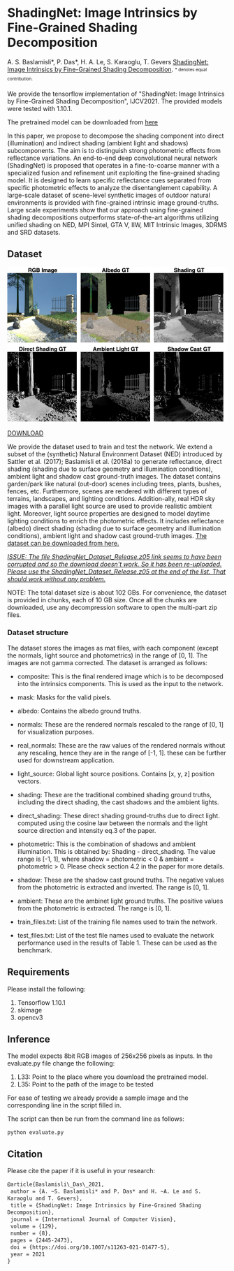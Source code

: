 # ShadingNet: Image Intrinsics by Fine-Grained Shading Decomposition

A. S. Baslamisli\*, P. Das\*, H. A. Le, S. Karaoglu, T. Gevers [ShadingNet: Image Intrinsics by Fine-Grained Shading Decomposition](https://arxiv.org/abs/1912.04023). <sub><sup>\* denotes equal contribution.</sup></sub>

We provide the tensorflow implementation of "ShadingNet: Image Intrinsics by Fine-Grained Shading Decomposition", IJCV2021. The provided models were tested with 1.10.1.

The pretrained model can be downloaded from [here](https://uvaauas.figshare.com/ndownloader/files/38127018)

In this paper, we propose to decompose the shading component into direct (illumination) and indirect shading (ambient light and shadows) subcomponents. The aim is to distinguish strong photometric effects from reflectance variations. An end-to-end deep convolutional neural network (ShadingNet) is proposed that operates in a fine-to-coarse manner with a specialized fusion and refinement unit exploiting the fine-grained shading model. It is designed to learn specific reflectance cues separated from specific photometric effects to analyze the disentanglement capability. A large-scale dataset of scene-level synthetic images of outdoor natural environments is provided with fine-grained intrinsic image ground-truths. Large scale experiments show that our approach using fine-grained shading decompositions outperforms state-of-the-art algorithms utilizing unified shading on NED, MPI Sintel, GTA V, IIW, MIT Intrinsic Images, 3DRMS and SRD datasets. 

## Dataset

![A sample scene from NED with ground-truth in-trinsics and fine-grained shading components.](dataset.png "The extended NED dataset.")

[DOWNLOAD](https://uvaauas.figshare.com/articles/dataset/ShadingNet_Dataset_Release/27241383)

We provide the dataset used to train and test the network. We extend a subset of the (synthetic) Natural Environment Dataset (NED) introduced by Sattler et al. (2017); Baslamisli et al. (2018a) to generate reflectance, direct shading (shading due to surface geometry and illumination conditions), ambient light and shadow cast ground-truth images. The dataset contains garden/park like natural (out-door) scenes including trees, plants, bushes, fences, etc. Furthermore, scenes are rendered with different types of terrains, landscapes, and lighting conditions. Addition-ally, real HDR sky images with a parallel light source are used to provide realistic ambient light. Moreover, light source properties are designed to model daytime lighting conditions to enrich the photometric effects. It includes reflectance (albedo) direct shading (shading due to surface geometry and illumination conditions), ambient light and shadow cast ground-truth images. [The dataset can be downloaded from here.](https://uvaauas.figshare.com/articles/dataset/ShadingNet_Dataset_Release/27241383) 

<ins>*ISSUE: The file ShadingNet_Dataset_Release.z05 link seems to have been corrupted and so the download doesn't work. So it has been re-uploaded. Please use the ShadingNet_Dataset_Release.z05 at the end of the list. That should work without any problem.*</ins>

NOTE: The total dataset size is about 102 GBs. For convenience, the dataset is provided in chunks, each of 10 GB size. Once all the chunks are downloaded, use any decompression software to open the multi-part zip files.

### Dataset structure
The dataset stores the images as mat files, with each component (except the normals, light source and photometrics) in the range of [0, 1]. The images are not gamma corrected. The dataset is arranged as follows:

  * composite: This is the final rendered image which is to be decomposed into the intrinsics components. This is used as the input to the network.

  * mask: Masks for the valid pixels.

  * albedo: Contains the albedo ground truths.

  * normals: These are the rendered normals rescaled to the range of [0, 1] for visualization purposes.
  * real_normals: These are the raw values of the rendered normals without any rescaling, hence they are in the range of [-1, 1]. these can be further used for downstream application.

  * light_source: Global light source positions. Contains [x, y, z] position vectors.

  * shading: These are the traditional combined shading ground truths, including the direct shading, the cast shadows and the ambient lights.

  * direct_shading: These direct shading ground-truths due to direct light. computed using the cosine law between the normals and the light source direction and intensity eq.3 of the paper.
  * photometric: This is the combination of shadows and ambient illumination. This is obtained by: Shading - direct_shading. The value range is [-1, 1], where shadow = photometric < 0 & ambient = photometric > 0. Please check section 4.2 in the paper for more details.
  * shadow: These are the shadow cast ground truths. The negative values from the photometric is extracted and inverted. The range is [0, 1].
  * ambient: These are the ambinet light ground truths. The positive values from the photometric is extracted. The range is [0, 1].

  * train_files.txt: List of the training file names used to train the network.
  * test_files.txt: List of the test file names used to evaluate the network performance used in the results of Table 1. These can be used as the benchmark.


## Requirements
Please install the following:
1. Tensorflow 1.10.1
2. skimage
3. opencv3

## Inference
The model expects 8bit RGB images of 256x256 pixels as inputs. In the evaluate.py file change the following:
1. L33: Point to the place where you download the pretrained model.
2. L35: Point to the path of the image to be tested

For ease of testing we already provide a sample image and the corresponding line in the script filled in.

The script can then be run from the command line as follows:
```
python evaluate.py
```

## Citation
Please cite the paper if it is useful in your research:
```
@article{Baslamisli\_Das\_2021,
 author = {A. ~S. Baslamisli* and P. Das* and H. ~A. Le and S. Karaoglu and T. Gevers},
 title = {ShadingNet: Image Intrinsics by Fine-Grained Shading Decomposition},
 journal = {International Journal of Computer Vision},
 volume = {129},
 number = {8},
 pages = {2445-2473},
 doi = {https://doi.org/10.1007/s11263-021-01477-5},
 year = 2021
}
```

